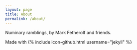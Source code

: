 ```yaml
---
layout: page
title: About
permalink: /about/
---
```


Numinary ramblings, by Mark Fetherolf and friends.

Made with {% include icon-github.html username="jekyll" %}
